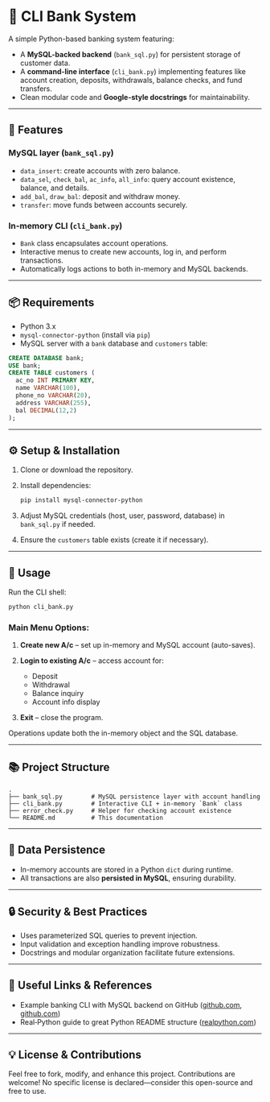 # 🏦 CLI Bank System

A simple Python-based banking system featuring:

* A **MySQL-backed backend** (`bank_sql.py`) for persistent storage of customer data.
* A **command-line interface** (`cli_bank.py`) implementing features like account creation, deposits, withdrawals, balance checks, and fund transfers.
* Clean modular code and **Google-style docstrings** for maintainability.

---

## 🔧 Features

### MySQL layer (`bank_sql.py`)

* `data_insert`: create accounts with zero balance.
* `data_sel`, `check_bal`, `ac_info`, `all_info`: query account existence, balance, and details.
* `add_bal`, `draw_bal`: deposit and withdraw money.
* `transfer`: move funds between accounts securely.

### In‑memory CLI (`cli_bank.py`)

* `Bank` class encapsulates account operations.
* Interactive menus to create new accounts, log in, and perform transactions.
* Automatically logs actions to both in-memory and MySQL backends.

---

## 📦 Requirements

* Python 3.x
* `mysql-connector-python` (install via `pip`)
* MySQL server with a `bank` database and `customers` table:

```sql
CREATE DATABASE bank;
USE bank;
CREATE TABLE customers (
  ac_no INT PRIMARY KEY,
  name VARCHAR(100),
  phone_no VARCHAR(20),
  address VARCHAR(255),
  bal DECIMAL(12,2)
);
```

---

## ⚙️ Setup & Installation

1. Clone or download the repository.

2. Install dependencies:

   ```bash
   pip install mysql-connector-python
   ```

3. Adjust MySQL credentials (host, user, password, database) in `bank_sql.py` if needed.

4. Ensure the `customers` table exists (create it if necessary).

---

## 🚀 Usage

Run the CLI shell:

```bash
python cli_bank.py
```

### Main Menu Options:

1. **Create new A/c** – set up in-memory and MySQL account (auto-saves).
2. **Login to existing A/c** – access account for:

   * Deposit
   * Withdrawal
   * Balance inquiry
   * Account info display
3. **Exit** – close the program.

Operations update both the in-memory object and the SQL database.

---

## 📚 Project Structure

```
.
├── bank_sql.py        # MySQL persistence layer with account handling
├── cli_bank.py        # Interactive CLI + in-memory `Bank` class
├── error_check.py     # Helper for checking account existence
└── README.md          # This documentation
```

---

## 🔄 Data Persistence

* In-memory accounts are stored in a Python `dict` during runtime.
* All transactions are also **persisted in MySQL**, ensuring durability.

---

## 🔒 Security & Best Practices

* Uses parameterized SQL queries to prevent injection.
* Input validation and exception handling improve robustness.
* Docstrings and modular organization facilitate future extensions.

---

## 🧰 Useful Links & References

* Example banking CLI with MySQL backend on GitHub ([github.com][1], [github.com][2])
* Real‑Python guide to great Python README structure ([realpython.com][3])

---

## 💡 License & Contributions

Feel free to fork, modify, and enhance this project. Contributions are welcome! No specific license is declared—consider this open-source and free to use.


[1]: https://github.com/Rahul-Dahale/Bank_Management_System?utm_source=chatgpt.com "Bank Management System using python and Mysql - GitHub"
[2]: https://github.com/SaiRamana-IITH/Banking-Project-using-MySQL-and-Python?utm_source=chatgpt.com "GitHub - SaiRamana-IITH/Banking-Project-using-MySQL-and-Python"
[3]: https://realpython.com/readme-python-project/?utm_source=chatgpt.com "Creating Great README Files for Your Python Projects - Real Python"
